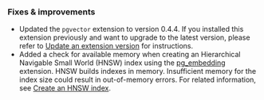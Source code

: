 ### Fixes & improvements

- Updated the `pgvector` extension to version 0.4.4. If you installed this extension previously and want to upgrade to the latest version, please refer to [Update an extension version](https://neon.tech/docs/extensions/pg-extensions#update-an-extension-version) for instructions.
- Added a check for available memory when creating an Hierarchical Navigable Small World (HNSW) index using the [pg_embedding](https://neon.tech/docs/extensions/pg_embedding) extension. HNSW builds indexes in memory. Insufficient memory for the index size could result in out-of-memory errors. For related information, see [Create an HNSW index](/docs/extensions/pg_embedding#create-an-hnsw-index).
